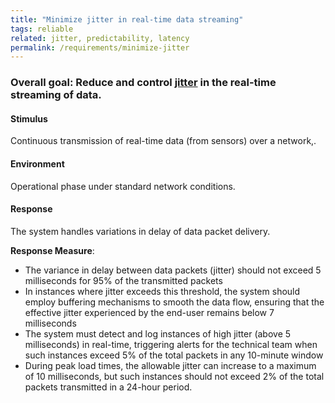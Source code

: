 ```yaml
---
title: "Minimize jitter in real-time data streaming"
tags: reliable
related: jitter, predictability, latency
permalink: /requirements/minimize-jitter
---
```


<div class="quality-requirement" markdown="1">

### Overall goal: Reduce and control [jitter](/qualities/jitter) in the real-time streaming of data.


#### Stimulus

Continuous transmission of real-time data (from sensors) over a network,.

#### Environment

Operational phase under standard network conditions.

#### Response

The system handles variations in delay of data packet delivery.

**Response Measure**:

* The variance in delay between data packets (jitter) should not exceed 5 milliseconds for 95% of the transmitted packets
* In instances where jitter exceeds this threshold, the system should employ buffering mechanisms to smooth the data flow, ensuring that the effective jitter experienced by the end-user remains below 7 milliseconds
* The system must detect and log instances of high jitter (above 5 milliseconds) in real-time, triggering alerts for the technical team when such instances exceed 5% of the total packets in any 10-minute window
* During peak load times, the allowable jitter can increase to a maximum of 10 milliseconds, but such instances should not exceed 2% of the total packets transmitted in a 24-hour period.

</div><br>